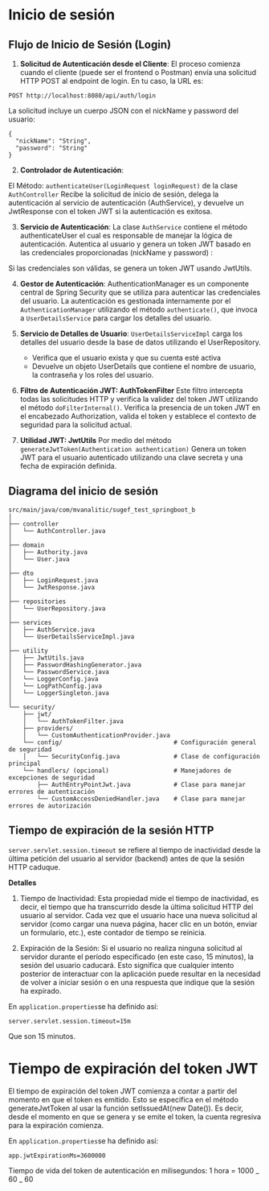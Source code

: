 # Inicio de sesión

## Flujo de Inicio de Sesión (Login)

1. **Solicitud de Autenticación desde el Cliente**: El proceso comienza cuando el cliente (puede ser el frontend o Postman) envía una solicitud HTTP POST al endpoint de login. En tu caso, la URL es:

```
POST http://localhost:8080/api/auth/login
```

La solicitud incluye un cuerpo JSON con el nickName y password del usuario:

```
{
  "nickName": "String",
  "password": "String"
}
```

2. **Controlador de Autenticación**:

El Método: `authenticateUser(LoginRequest loginRequest)` de la clase `AuthController` Recibe la solicitud de inicio de sesión, delega la autenticación al servicio de autenticación (AuthService), y devuelve un JwtResponse con el token JWT si la autenticación es exitosa.

3. **Servicio de Autenticación**: La clase `AuthService` contiene el método authenticateUser el cual es responsable de manejar la lógica de autenticación. Autentica al usuario y genera un token JWT basado en las credenciales proporcionadas (nickName y password) :

Si las credenciales son válidas, se genera un token JWT usando JwtUtils.

4. **Gestor de Autenticación**: AuthenticationManager es un componente central de Spring Security que se utiliza para autenticar las credenciales del usuario. La autenticación es gestionada internamente por el `AuthenticationManager` utilizando el método `authenticate()`, que invoca a `UserDetailsService` para cargar los detalles del usuario.

5. **Servicio de Detalles de Usuario**: `UserDetailsServiceImpl` carga los detalles del usuario desde la base de datos utilizando el UserRepository.

   - Verifica que el usuario exista y que su cuenta esté activa
   - Devuelve un objeto UserDetails que contiene el nombre de usuario, la contraseña y los roles del usuario.

6. **Filtro de Autenticación JWT: AuthTokenFilter** Este filtro intercepta todas las solicitudes HTTP y verifica la validez del token JWT utilizando el método `doFilterInternal()`. Verifica la presencia de un token JWT en el encabezado Authorization, valida el token y establece el contexto de seguridad para la solicitud actual.

7. **Utilidad JWT: JwtUtils** Por medio del método `generateJwtToken(Authentication authentication)` Genera un token JWT para el usuario autenticado utilizando una clave secreta y una fecha de expiración definida.

## Diagrama del inicio de sesión

```
src/main/java/com/mvanalitic/sugef_test_springboot_b
│
├── controller
│   └── AuthController.java
│
├── domain
│   ├── Authority.java
│   └── User.java
│
├── dto
│   ├── LoginRequest.java
│   └── JwtResponse.java
│
├── repositories
│   └── UserRepository.java
│
├── services
│   ├── AuthService.java
│   └── UserDetailsServiceImpl.java
│
├── utility
│   ├── JwtUtils.java
│   ├── PasswordHashingGenerator.java
│   └── PasswordService.java
│   └── LoggerConfig.java
│   └── LogPathConfig.java
│   └── LoggerSingleton.java
│
└── security/
    ├── jwt/
    │   └── AuthTokenFilter.java
    ├── providers/
    │   └── CustomAuthenticationProvider.java
    └── config/                               # Configuración general de seguridad
    │   └── SecurityConfig.java               # Clase de configuración principal
    └── handlers/ (opcional)                  # Manejadores de excepciones de seguridad
        ├── AuthEntryPointJwt.java            # Clase para manejar errores de autenticación
        └── CustomAccessDeniedHandler.java    # Clase para manejar errores de autorización
```

## Tiempo de expiración de la sesión HTTP

`server.servlet.session.timeout` se refiere al tiempo de inactividad desde la última petición del usuario al servidor (backend) antes de que la sesión HTTP caduque.

**Detalles**

1. Tiempo de Inactividad: Esta propiedad mide el tiempo de inactividad, es decir, el tiempo que ha transcurrido desde la última solicitud HTTP del usuario al servidor. Cada vez que el usuario hace una nueva solicitud al servidor (como cargar una nueva página, hacer clic en un botón, enviar un formulario, etc.), este contador de tiempo se reinicia.

2. Expiración de la Sesión: Si el usuario no realiza ninguna solicitud al servidor durante el período especificado (en este caso, 15 minutos), la sesión del usuario caducará. Esto significa que cualquier intento posterior de interactuar con la aplicación puede resultar en la necesidad de volver a iniciar sesión o en una respuesta que indique que la sesión ha expirado.

En `application.properties`se ha definido así:

```
server.servlet.session.timeout=15m
```

Que son 15 minutos.

# Tiempo de expiración del token JWT

El tiempo de expiración del token JWT comienza a contar a partir del momento en que el token es emitido. Esto se especifica en el método generateJwtToken al usar la función setIssuedAt(new Date()). Es decir, desde el momento en que se genera y se emite el token, la cuenta regresiva para la expiración comienza.

En `application.properties`se ha definido así:

```
app.jwtExpirationMs=3600000
```

Tiempo de vida del token de autenticación en milisegundos: 1 hora = 1000 _ 60 _ 60
